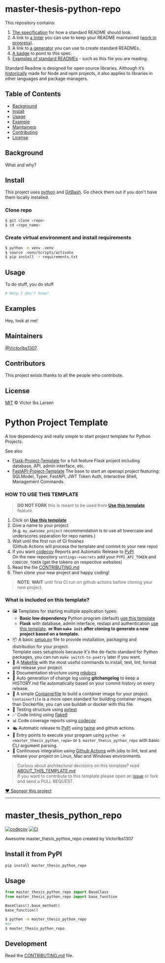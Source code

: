 # master-thesis-python-repo

This repository contains:

1. [The specification](spec.md) for how a standard README should look.
2. A link to [a linter](https://github.com/RichardLitt/standard-readme-preset) you can use to keep your README maintained ([work in progress](https://github.com/RichardLitt/standard-readme/issues/5)).
3. A link to [a generator](https://github.com/RichardLitt/generator-standard-readme) you can use to create standard READMEs.
4. [A badge](#badge) to point to this spec.
5. [Examples of standard READMEs](example-readmes/) - such as this file you are reading.

Standard Readme is designed for open source libraries. Although it’s [historically](#background) made for Node and npm projects, it also applies to libraries in other languages and package managers.


## Table of Contents

- [Background](#background)
- [Install](#install)
- [Usage](#usage)
- [Example](#example)
- [Maintainers](#maintainers)
- [Contributing](#contributing)
- [License](#license)

## Background

What and why?

## Install

This project uses [python](https://www.python.org/) and [GitBash](https://git-scm.com/downloads). Go check them out if you don't have them locally installed.

### Clone repo
```sh
$ git clone <repo>
$ cd <repo_name>
```

### Create virtual environment and install requirements
```sh
$ python -m venv .venv
$ source .venv/Scripts/activate
$ pip install -r requirements.txt
```
## Usage

To do stuff, you do stuff

```sh
# Help I don't know!
```

## Examples

Hey, look at me!

## Maintainers

[@VictorIbs1307](https://github.com/VictorIbs1307).


## Contributors

This project exists thanks to all the people who contribute. 
<a href="https://github.com/VictorIbs1307/master-thesis-python-repo/graphs/contributors"></a>


## License

[MIT](LICENSE) © Victor Ibs Larsen

  
# Python Project Template

A low dependency and really simple to start project template for Python Projects.

See also 
- [Flask-Project-Template](https://github.com/rochacbruno/flask-project-template/) for a full feature Flask project including database, API, admin interface, etc.
- [FastAPI-Project-Template](https://github.com/rochacbruno/fastapi-project-template/) The base to start an openapi project featuring: SQLModel, Typer, FastAPI, JWT Token Auth, Interactive Shell, Management Commands.

### HOW TO USE THIS TEMPLATE

> **DO NOT FORK** this is meant to be used from **[Use this template](https://github.com/rochacbruno/python-project-template/generate)** feature.

1. Click on **[Use this template](https://github.com/rochacbruno/python-project-template/generate)**
3. Give a name to your project  
   (e.g. `my_awesome_project` recommendation is to use all lowercase and underscores separation for repo names.)
3. Wait until the first run of CI finishes  
   (Github Actions will process the template and commit to your new repo)
4. If you want [codecov](https://about.codecov.io/sign-up/) Reports and Automatic Release to [PyPI](https://pypi.org)  
  On the new repository `settings->secrets` add your `PYPI_API_TOKEN` and `CODECOV_TOKEN` (get the tokens on respective websites)
4. Read the file [CONTRIBUTING.md](CONTRIBUTING.md)
5. Then clone your new project and happy coding!

> **NOTE**: **WAIT** until first CI run on github actions before cloning your new project.

### What is included on this template?

- 🖼️ Templates for starting multiple application types:
  * **Basic low dependency** Python program (default) [use this template](https://github.com/rochacbruno/python-project-template/generate)
  * **Flask** with database, admin interface, restapi and authentication [use this template](https://github.com/rochacbruno/flask-project-template/generate).
  **or Run `make init` after cloning to generate a new project based on a template.**
- 📦 A basic [setup.py](setup.py) file to provide installation, packaging and distribution for your project.  
  Template uses setuptools because it's the de-facto standard for Python packages, you can run `make switch-to-poetry` later if you want.
- 🤖 A [Makefile](Makefile) with the most useful commands to install, test, lint, format and release your project.
- 📃 Documentation structure using [mkdocs](http://www.mkdocs.org)
- 💬 Auto generation of change log using **gitchangelog** to keep a HISTORY.md file automatically based on your commit history on every release.
- 🐋 A simple [Containerfile](Containerfile) to build a container image for your project.  
  `Containerfile` is a more open standard for building container images than Dockerfile, you can use buildah or docker with this file.
- 🧪 Testing structure using [pytest](https://docs.pytest.org/en/latest/)
- ✅ Code linting using [flake8](https://flake8.pycqa.org/en/latest/)
- 📊 Code coverage reports using [codecov](https://about.codecov.io/sign-up/)
- 🛳️ Automatic release to [PyPI](https://pypi.org) using [twine](https://twine.readthedocs.io/en/latest/) and github actions.
- 🎯 Entry points to execute your program using `python -m <master_thesis_python_repo>` or `$ master_thesis_python_repo` with basic CLI argument parsing.
- 🔄 Continuous integration using [Github Actions](.github/workflows/) with jobs to lint, test and release your project on Linux, Mac and Windows environments.

> Curious about architectural decisions on this template? read [ABOUT_THIS_TEMPLATE.md](ABOUT_THIS_TEMPLATE.md)  
> If you want to contribute to this template please open an [issue](https://github.com/rochacbruno/python-project-template/issues) or fork and send a PULL REQUEST.

[❤️ Sponsor this project](https://github.com/sponsors/rochacbruno/)

<!--  DELETE THE LINES ABOVE THIS AND WRITE YOUR PROJECT README BELOW -->

---
# master_thesis_python_repo

[![codecov](https://codecov.io/gh/VictorIbs1307/master-thesis-python-repo/branch/main/graph/badge.svg?token=master-thesis-python-repo_token_here)](https://codecov.io/gh/VictorIbs1307/master-thesis-python-repo)
[![CI](https://github.com/VictorIbs1307/master-thesis-python-repo/actions/workflows/main.yml/badge.svg)](https://github.com/VictorIbs1307/master-thesis-python-repo/actions/workflows/main.yml)

Awesome master_thesis_python_repo created by VictorIbs1307

## Install it from PyPI

```bash
pip install master_thesis_python_repo
```

## Usage

```py
from master_thesis_python_repo import BaseClass
from master_thesis_python_repo import base_function

BaseClass().base_method()
base_function()
```

```bash
$ python -m master_thesis_python_repo
#or
$ master_thesis_python_repo
```

## Development

Read the [CONTRIBUTING.md](CONTRIBUTING.md) file.
